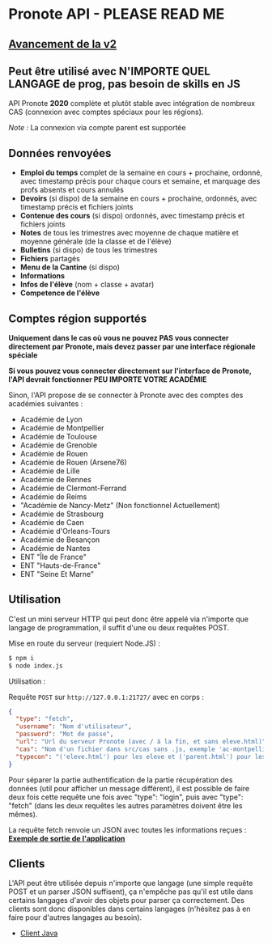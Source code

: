 # Pronote API - PLEASE READ ME

## [Avancement de la v2](https://github.com/Litarvan/pronote-api/pull/50)

## Peut être utilisé avec N'IMPORTE QUEL LANGAGE de prog, pas besoin de skills en JS

API Pronote **2020** complète et plutôt stable avec intégration de nombreux CAS (connexion avec comptes spéciaux pour les régions).

_Note :_ La connexion via compte parent est supportée

## Données renvoyées

- **Emploi du temps** complet de la semaine en cours + prochaine, ordonné, avec timestamp précis pour chaque cours et semaine,
et marquage des profs absents et cours annulés
- **Devoirs** (si dispo) de la semaine en cours + prochaine, ordonnés, avec timestamp précis et fichiers joints
- **Contenue des cours** (si dispo) ordonnés, avec timestamp précis et fichiers joints
- **Notes** de tous les trimestres avec moyenne de chaque matière et moyenne générale (de la classe et de l'élève)
- **Bulletins** (si dispo) de tous les trimestres
- **Fichiers** partagés
- **Menu de la Cantine** (si dispo)
- **Informations**
- **Infos de l'élève** (nom + classe + avatar)
- **Competence de l'élève**

## Comptes région supportés

**Uniquement dans le cas où vous ne pouvez PAS vous connecter directement par Pronote, mais devez passer par une interface régionale spéciale**

**Si vous pouvez vous connecter directement sur l'interface de Pronote, l'API devrait fonctionner PEU IMPORTE VOTRE ACADÉMIE**

Sinon, l'API propose de se connecter à Pronote avec des comptes des académies suivantes :

- Académie de Lyon
- Académie de Montpellier
- Académie de Toulouse
- Académie de Grenoble
- Académie de Rouen
- Académie de Rouen (Arsene76)
- Académie de Lille
- Académie de Rennes
- Académie de Clermont-Ferrand
- Académie de Reims
- "Académie de Nancy-Metz" (Non fonctionnel Actuellement)
- Académie de Strasbourg
- Académie de Caen
- Académie d'Orleans-Tours
- Académie de Besançon
- Académie de Nantes
- ENT "Île de France"
- ENT "Hauts-de-France"
- ENT "Seine Et Marne"

## Utilisation

C'est un mini serveur HTTP qui peut donc être appelé via n'importe que langage de programmation, il suffit
d'une ou deux requêtes POST.

Mise en route du serveur (requiert Node.JS) :
```bash 
$ npm i
$ node index.js
```

Utilisation :

Requête `POST` sur `http://127.0.0.1:21727/` avec en corps :
```json
{
  "type": "fetch",
  "username": "Nom d'utilisateur",
  "password": "Mot de passe",
  "url": "Url du serveur Pronote (avec / à la fin, et sans eleve.html)",
  "cas": "Nom d'un fichier dans src/cas sans .js, exemple 'ac-montpellier', ou 'none' si connexion directe (ou juste ne pas renseigner le field)" ,
  "typecon": "('eleve.html') pour les eleve et ('parent.html') pour les parent"
}
``` 

Pour séparer la partie authentification de la partie récupération des données (util pour afficher un message différent),
il est possible de faire deux fois cette requête une fois avec "type": "login", puis avec "type": "fetch" (dans les deux requêtes
les autres paramètres doivent être les mêmes). 

La requête fetch renvoie un JSON avec toutes les informations reçues : [**Exemple de sortie de l'application**](https://gist.github.com/Litarvan/ec666fa544f6d036e515867d0f266ca7)

## Clients

L'API peut être utilisée depuis n'importe que langage (une simple requête POST et un parser JSON suffisent), ça n'empêche pas qu'il est utile dans
certains langages d'avoir des objets pour parser ça correctement. Des clients sont donc disponibles dans certains
langages (n'hésitez pas à en faire pour d'autres langages au besoin).

- [Client Java](https://github.com/Litarvan/pronote-api-client-java)
